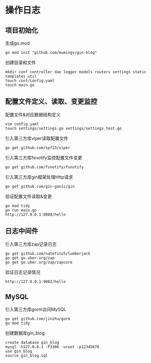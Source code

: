 # 操作日志

## 项目初始化

生成go.mod

```azure
go mod init "github.com/mumingv/gin-blog"
```

创建目录和文件

```azure
mkdir conf controller dao logger models routers settings static templates util
touch conf/config.yaml
touch main.go
```

## 配置文件定义、读取、变更监控

配置文件&对应数据结构定义

```azure
vim config.yaml
touch settings/settings.go settings/settings_test.go
```

引入第三方库viper读取配置文件

```azure
go get github.com/spf13/viper
```

引入第三方库fsnotify监控配置文件变更

```azure
go get github.com/fsnotify/fsnotify
```

引入第三方库gin框架处理Http请求

```azure
go get github.com/gin-gonic/gin
```

验证配置文件读取&变更

```azure
go mod tidy
go run main.go
http://127.0.0.1:8080/hello
```

## 日志中间件

引入第三方库zap记录日志

```azure
go get github.com/natefinch/lumberjack
go get go.uber.org/zap
go get go.uber.org/zap/zapcore
```

验证日志记录情况

```azure
http://127.0.0.1:9002/hello
```

## MySQL

引入第三方库gorm访问MySQL

```azure
go get github.com/jinzhu/gorm
go mod tidy
```

创建数据库gin_blog

```azure
create database gin_blog
mysql -h127.0.0.1 -P3306 -uroot -p12345678
use gin_blog
source gin_blog.sql
```
